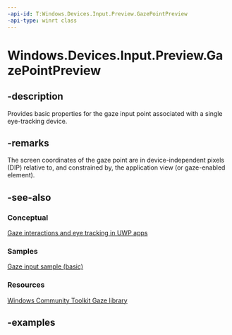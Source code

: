 ```yaml
---
-api-id: T:Windows.Devices.Input.Preview.GazePointPreview
-api-type: winrt class
---
```


<!-- Class syntax.
public class GazePointPreview 
-->

# Windows.Devices.Input.Preview.GazePointPreview

## -description

Provides basic properties for the gaze input point associated with a single eye-tracking device.

## -remarks

The screen coordinates of the gaze point are in device-independent pixels (DIP) relative to, and constrained by, the application view (or gaze-enabled element).

## -see-also

### Conceptual

[Gaze interactions and eye tracking in UWP apps](https://docs.microsoft.com/windows/uwp/design/input/gaze-interactions)

### Samples

[Gaze input sample (basic)](https://github.com/MicrosoftDocs/windows-topic-specific-samples/archive/uwp-gazeinput-basic.zip)

### Resources

[Windows Community Toolkit Gaze library](https://docs.microsoft.com/windows/uwpcommunitytoolkit/gaze/gazeinteractionlibrary)

## -examples
